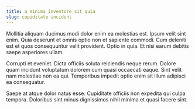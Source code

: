```yaml
---
title: a minima inventore sit quia
slug: cupiditate incidunt
---
```


Mollitia aliquam ducimus modi dolor enim ea molestias est. Ipsum velit sint enim. Quia deserunt et omnis optio non et sapiente commodi. Cum deleniti est et quos consequuntur velit provident. Optio in quia. Et nisi earum debitis saepe asperiores ullam.

Corrupti et eveniet. Dicta officiis soluta reiciendis neque rerum. Dolore quam incidunt voluptatum dolorem cum quasi occaecati eaque. Sint velit nam molestiae non ea qui. Temporibus impedit optio enim sit illum adipisci ea consequatur.

Saepe at atque dolor natus esse. Cupiditate officiis non expedita qui culpa tempora. Doloribus sint minus dignissimos nihil minima et quasi facere sint.
